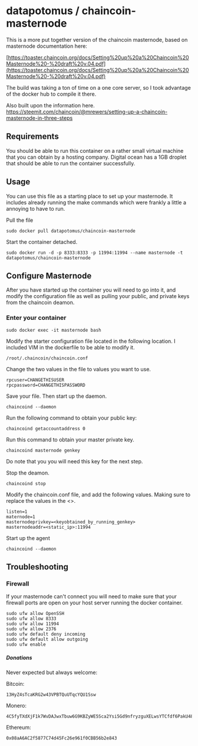 
# datapotomus / chaincoin-masternode

This is a more put together version of the chaincoin masternode, based on masternode documentation here:

[https://toaster.chaincoin.org/docs/Setting%20up%20a%20Chaincoin%20Masternode%20-%20draft%20v.04.pdf](https://toaster.chaincoin.org/docs/Setting%20up%20a%20Chaincoin%20Masternode%20-%20draft%20v.04.pdf)
 
The build was taking a ton of time on a one core server, so I took advantage of the docker hub to compile it there.

Also built upon the information here. https://steemit.com/chaincoin/@mrewers/setting-up-a-chaincoin-masternode-in-three-steps

## Requirements
You should be able to run this container on a rather small virtual machine that you can obtain by a hosting company. 
Digital ocean has a 1GB droplet that should be able to run the container successfully.

## Usage
You can use this file as a starting place to set up your masternode. It includes already running the make commands which were frankly a little a annoying to have to run. 

Pull the file

`sudo docker pull datapotomus/chaincoin-masternode`

Start the container detached.

`sudo docker run -d -p 8333:8333 -p 11994:11994 --name masternode -t datapotomus/chaincoin-masternode`

## Configure Masternode
After you have started up the container you will need to go into it, and modify the configuration file as well as pulling your public, and private keys from the chaincoin deamon. 

### Enter your container
`sudo docker exec -it masternode bash`

Modify the starter configuration file located in the following location. I included VIM in the dockerfile to be able to modify it.

`/root/.chaincoin/chaincoin.conf`


Change the two values in the file to values you want to use.
```
rpcuser=CHANGETHISUSER
rpcpassword=CHANGETHISPASSWORD
```

Save your file. Then start up the daemon.

`chaincoind --daemon`

Run the following command to obtain your public key:

`chaincoind getaccountaddress 0`

Run this command to obtain your master private key.

`chaincoind masternode genkey`

Do note that you you will need this key for the next step.

Stop the deamon.

`chaincoind stop`

Modify the chaincoin.conf file, and add the following values. Making sure to replace the values in the <>.

```
listen=1
maternode=1
masternodeprivkey=<keyobtained_by_running_genkey>
masternodeaddr=<static_ip>:11994
```

Start up the agent

`chaincoind --daemon`


## Troubleshooting

### Firewall
If your masternode can't connect you will need to make sure that your firewall ports are open on your host server running the docker container.
```
sudo ufw allow OpenSSH
sudo ufw allow 8333
sudo ufw allow 11994
sudo ufw allow 2376
sudo ufw default deny incoming
sudo ufw default allow outgoing
sudo ufw enable
```

##### Donations
Never expected but always welcome:


Bitcoin: 

```
13HyZ4sTcaKRG2w43VPBTQuUTqcYQU1Ssw
```
Monero:

```
4C5fyTXdXjF1k7WvDAJwxTbuw6G9KBZyWE5Sca2Ysi5Gd9nfryzguXELwsYTCfdf6PakU48whQaQ3f8M9T33JN6a5VSJk1FTXcRJHkCEZa
```
Ethereum:

```
0x08aA6AC2f5877C74d45Fc26e961f0CBB56b2e843
```
